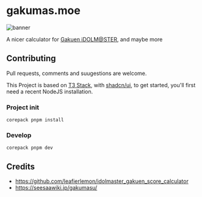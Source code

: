 # gakumas.moe

![banner](https://gakumas.moe/opengraph-image "banner")

A nicer calculator for [Gakuen iDOLM@STER](https://en.wikipedia.org/wiki/Gakuen_Idolmaster), and maybe more

## Contributing

Pull requests, comments and suugestions are welcome.

This Project is based on [T3 Stack](https://create.t3.gg/), with [shadcn/ui](https://ui.shadcn.com/), to get started, you'll first need a recent NodeJS installation.

### Project init
```
corepack pnpm install
```

### Develop
```
corepack pnpm dev
```

## Credits
- https://github.com/leafierlemon/idolmaster_gakuen_score_calculator
- https://seesaawiki.jp/gakumasu/
